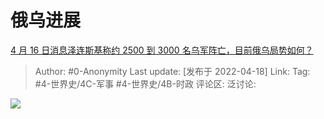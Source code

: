 # 俄乌进展
[4 月 16 日消息泽连斯基称约 2500 到 3000 名乌军阵亡，目前俄乌局势如何？](https://www.zhihu.com/question/528278170/answer/2445466796)

> Author: #0-Anonymity
> Last update: [发布于 2022-04-18]
> Link:
> Tag: #4-世界史/4C-军事 #4-世界史/4B-时政
> 评论区:
> 泛讨论:

![](https://picx.zhimg.com/80/v2-2658b9b21b9981d346fb9f6081efda73_1440w.webp?source=c8b7c179)

